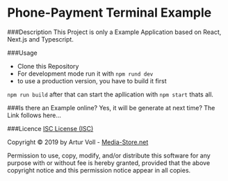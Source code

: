 # Phone-Payment Terminal Example

###Description
This Project is only a Example Application based on React, Next.js and Typescript.

###Usage
- Clone this Repository
- For development mode run it with
``npm rund dev`` 
- to use a production version, you have to build it first

``npm run build`` after that can start the apllication with `npm start` thats all. 

###Is there an Example online?
Yes, it will be generate at next time? The Link follows here...

###Licence
[ISC License (ISC)](https://opensource.org/licenses/ISC)

Copyright © 2019 by Artur Voll - [Media-Store.net](https://media-store.net)

Permission to use, copy, modify, 
and/or distribute this software for any purpose with or without fee is hereby granted, 
provided that the above copyright notice and this permission notice appear in all copies.
